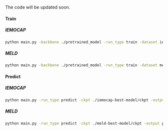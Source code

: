 The code will be updated soon.



#### Train

##### IEMOCAP

```bash
python main.py -backbone ./pretrained_model -run_type train -dataset iemocap -use_gat -window_size 8 -gat 1 -emotion_first -use_video_mode -use_audio_mode
```

##### MELD

```bash
python main.py -backbone ./pretrained_model -run_type train -dataset meld -use_gat -emotion_first -use_video_mode -use_audio_mode
```

#### Predict

##### IEMOCAP

```bash
python main.py -run_type predict -ckpt ./iemocap-best-model/ckpt -output predict_real.json -dataset iemocap -test_batch_size=64
```

##### MELD

```bash
python main.py -run_type predict -ckpt ./meld-best-model/ckpt -output predict_real.json -dataset meld -test_batch_size=64
```

